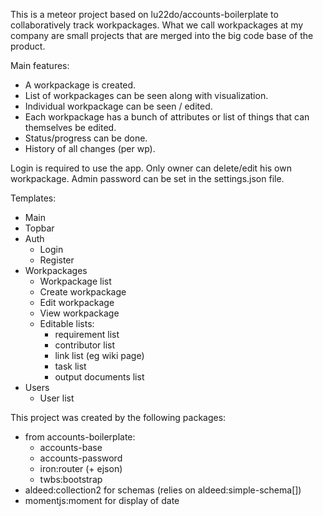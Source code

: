 This is a meteor project based on lu22do/accounts-boilerplate to collaboratively track workpackages. What we call workpackages at my company are small projects that are merged into the big code base of the product. 

Main features:
- A workpackage is created.
- List of  workpackages can be seen along with visualization.
- Individual workpackage can be seen / edited.
- Each workpackage has a bunch of attributes or list of things that can themselves be edited.
- Status/progress can be done.
- History of all changes (per wp).



Login is required to use the app.
Only owner can delete/edit his own workpackage.
Admin password can be set in the settings.json file.

Templates:
- Main
- Topbar
- Auth
    - Login 
    - Register
- Workpackages
    - Workpackage list
    - Create workpackage
    - Edit workpackage
    - View workpackage
    - Editable lists:
        - requirement list
        - contributor list
        - link list (eg wiki page)
        - task list
        - output documents list 
- Users
    - User list

This project was created by the following packages:
- from accounts-boilerplate:
    - accounts-base
    - accounts-password
    - iron:router (+ ejson)
    - twbs:bootstrap
- aldeed:collection2 for schemas (relies on aldeed:simple-schema[])
- momentjs:moment for display of date 

